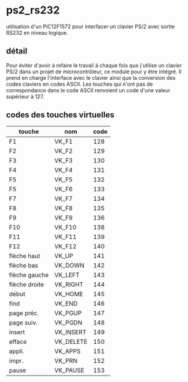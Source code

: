 # ps2_rs232
utilisation d'un PIC12F1572 pour interfacer un clavier PS/2 avec sortie RS232 en niveau logique.

## détail
Pour éviter d'avoir à refaire le travail à chaque fois que j'utilise un clavier PS/2 dans un
projet de microcontrôleur, ce module pour y être intégré. Il prend en charge l'interface avec
le clavier ainsi que la conversion des codes claviers en codes ASCII. Les touches qui n'ont 
pas de correspondance dans le code ASCII renvoient un code d'une valeur supérieur à 127.

## codes des touches virtuelles

touche | nom | code
-------|-----|------
F1 | VK_F1 | 128
F2 | VK_F2 | 129
F3 | VK_F3 | 130
F4 | VK_F4 | 131
F5 | VK_F5 | 132
F5 | VK_F6 | 133
F7 | VK_F7 | 134
F8 | VK_F8 | 135
F9 | VK_F9 | 136
F10 | VK_F10 | 138
F11 | VK_F11 | 139
F12 | VK_F12 | 140
flèche haut | VK_UP | 141
flèche bas | VK_DOWN | 142
flèche gauche | VK_LEFT | 143
flèche droite | VK_RIGHT | 144
début | VK_HOME | 145
find | VK_END | 146
page préc. | VK_PGUP | 147
page suiv. | VK_PGDN | 148
insert | VK_INSERT | 149
efface | VK_DELETE | 150
appli. | VK_APPS | 151
impr. | VK_PRN | 152
pause | VK_PAUSE | 153



